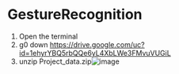 # GestureRecognition
1.  Open the terminal
2.  g0 down  https://drive.google.com/uc?id=1ehyrYBQ5rbQQe6yL4XbLWe3FMvuVUGiL
3.  unzip Project_data.zip![image](https://github.com/SanjanaKallol/GestureRecognition/assets/41082340/6b0fb547-3932-4bc6-b4ed-f988238783c5)
